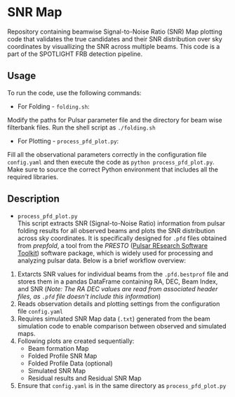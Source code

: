 # SNR Map
Repository containing beamwise Signal-to-Noise Ratio (SNR) Map plotting code that validates the true candidates and their SNR distribution over sky coordinates by visuallizing the SNR across multiple beams. This code is a part of the SPOTLIGHT FRB detection pipeline.

## Usage
To run the code, use the following commands:

* For Folding - `folding.sh`:

Modify the paths for Pulsar parameter file and the directory for beam wise filterbank files. Run the shell script as `./folding.sh`

* For Plotting - `process_pfd_plot.py`:

Fill all the observational parameters correctly in the configuration file `config.yaml` and then execute the code as `python process_pfd_plot.py`. Make sure to source the correct Python environment that includes all the required libraries.

## Description
*  `process_pfd_plot.py` \
This script extracts SNR (Signal-to-Noise Ratio) information from pulsar folding results for all observed beams and plots the SNR distribution across sky coordinates. It is specifically designed for `.pfd` files obtained from _prepfold_, a tool from the _PRESTO_ ([Pulsar REsearch Software Toolkit](http://www.cv.nrao.edu/~sransom/presto/)) software package, which is widely used for processing and analyzing pulsar data. Below is a brief workflow overview: 

1. Extarcts SNR values for individual beams from the `.pfd.bestprof` file and stores them in a pandas DataFrame containing RA, DEC, Beam Index, and SNR (_Note: The RA DEC values are read from associated header files, as `.pfd` file doesn't include this information_) </li>
2. Reads observation details and plotting settings from the configuration file `config.yaml`</li>
3. Requires simulated SNR Map data (`.txt`) generated from the beam simulation code to enable comparison between observed and simulated maps. </li>
4. Following plots are created sequentially: 
    <ul>
        <li> Beam formation Map </li>
        <li> Folded Profile SNR Map </li>
        <li> Folded Profile Data (optional)</li>
        <li> Simulated SNR Map </li>
        <li> Residual results and Residual SNR Map </li>
    </ul>
    </li>
5. Ensure that `config.yaml` is in the same directory as `process_pfd_plot.py`</li>
</ol>

